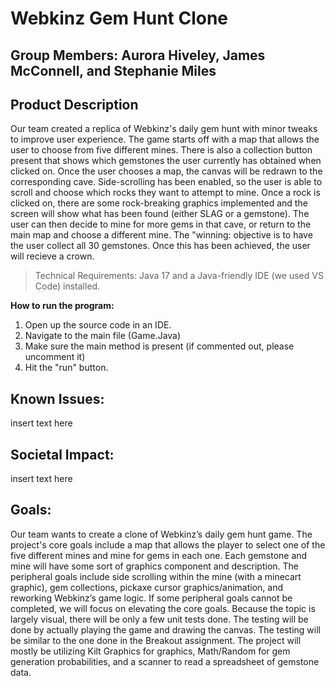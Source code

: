 # Webkinz Gem Hunt Clone

## __Group Members: Aurora Hiveley, James McConnell, and Stephanie Miles__


## __Product Description__

Our team created a replica of Webkinz's daily gem hunt with minor tweaks to improve user experience. The game starts off with a map that allows the user to choose from five different mines. There is also a collection button present that shows which gemstones the user currently has obtained when clicked on. Once the user chooses a map, the canvas will be redrawn to the corresponding cave. Side-scrolling has been enabled, so the user is able to scroll and choose which rocks they want to attempt to mine. Once a rock is clicked on, there are some rock-breaking graphics implemented and the screen will show what has been found (either SLAG or a gemstone). The user can then decide to mine for more gems in that cave, or return to the main map and choose a different mine. The "winning: objective is to have the user collect all 30 gemstones. Once this has been achieved, the user will recieve a crown.

> Technical Requirements: Java 17 and a Java-friendly IDE (we used VS Code) installed.

__How to run the program:__

1. Open up the source code in an IDE.
2. Navigate to the main file (Game.Java)
3. Make sure the main method is present (if commented out, please uncomment it)
4. Hit the "run" button.



## __Known Issues:__

insert text here



## __Societal Impact:__

insert text here


## __Goals:__

Our team wants to create a clone of Webkinz’s daily gem hunt game. The project's core goals include a map that allows the player to select one of the five different mines and mine for gems in each one. Each gemstone and mine will have some sort of graphics component and description. The peripheral goals include side scrolling within the mine (with a minecart graphic), gem collections, pickaxe cursor graphics/animation, and reworking Webkinz’s game logic. If some peripheral goals cannot be completed, we will focus on elevating the core goals. Because the topic is largely visual, there will be only a few unit tests done. The testing will be done by actually playing the game and drawing the canvas. The testing will be similar to the one done in the Breakout assignment. The project will mostly be utilizing Kilt Graphics for graphics, Math/Random for gem generation probabilities, and a scanner to read a spreadsheet of gemstone data. 

